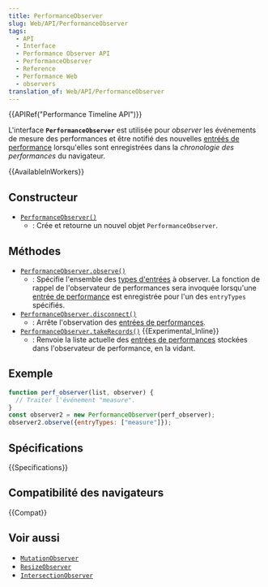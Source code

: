 ```yaml
---
title: PerformanceObserver
slug: Web/API/PerformanceObserver
tags:
  - API
  - Interface
  - Performance Observer API
  - PerformanceObserver
  - Reference
  - Performance Web
  - observers
translation_of: Web/API/PerformanceObserver
---
```

{{APIRef("Performance Timeline API")}}

L'interface **`PerformanceObserver`** est utilisée pour _observer_ les événements de mesure des performances et être notifié des nouvelles [entréés de performance](/fr/docs/Web/API/PerformanceEntry) lorsqu'elles sont enregistrées dans la _chronologie des performances_ du navigateur.

{{AvailableInWorkers}}

## Constructeur

- [`PerformanceObserver()`](/fr/docs/Web/API/PerformanceObserver/PerformanceObserver)
  - : Crée et retourne un nouvel objet `PerformanceObserver`.

## Méthodes

- [`PerformanceObserver.observe()`](/fr/docs/Web/API/PerformanceObserver/observe)
  - : Spécifie l'ensemble des [types d'entrées](/fr/docs/Web/API/PerformanceEntry/entryType) à observer. La fonction de rappel de l'observateur de performances sera invoquée lorsqu'une [entrée de performance](/fr/docs/Web/API/PerformanceEntry) est enregistrée pour l'un des `entryTypes` spécifiés.
- [`PerformanceObserver.disconnect()`](/fr/docs/Web/API/PerformanceObserver/disconnect)
  - : Arrête l'observation des [entrées de performances](/fr/docs/Web/API/PerformanceEntry).
- [`PerformanceObserver.takeRecords()`](/fr/docs/Web/API/PerformanceObserver/takeRecords) {{Experimental_Inline}}
  - : Renvoie la liste actuelle des [entrées de performances](/fr/docs/Web/API/PerformanceEntry) stockées dans l'observateur de performance, en la vidant.

## Exemple

```js
function perf_observer(list, observer) {
  // Traiter l'événement "measure".
}
const observer2 = new PerformanceObserver(perf_observer);
observer2.observe({entryTypes: ["measure"]});
```

## Spécifications

{{Specifications}}

## Compatibilité des navigateurs

{{Compat}}

## Voir aussi

- [`MutationObserver`](/fr/docs/Web/API/MutationObserver)
- [`ResizeObserver`](/fr/docs/Web/API/ResizeObserver)
- [`IntersectionObserver`](/fr/docs/Web/API/IntersectionObserver)
